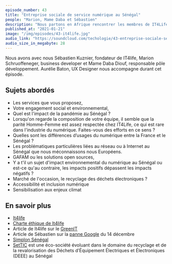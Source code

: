 ```yaml
---
episode_number: 43
title: "Entreprise sociale de service numérique au Sénégal"
people: "Marion, Mame Daba et Sébastien"
description: "Nous partons en Afrique rencontrer les membres de IT4Life, une entreprise de services numériques installée à Dakar, au Sénégal."
published_at: "2021-01-21"
image: "/img/episodes/43-it4life.jpg"
audio_link: "https://soundcloud.com/techologie/43-entreprise-sociale-service-numerique"
audio_size_in_megabyte: 28
---
```


Nous avons avec nous Sébastien Kuznier, fondateur de IT4life, Marion Schruoffeneger, business developer et Mame Daba Diouf, responsable pôle développement.
Aurélie Baton, UX Designer nous accompagne durant cet épisode.

## Sujets abordés

* Les services que vous proposez,
* Votre engagement social et environnemental,
* Quel est l'impact de la pandémie au Sénégal ?
* Lorsqu'on regarde la composition de votre équipe, il semble que la parité Homme-Femme est assez respectée chez IT4Life, ce qui est rare dans l'industrie du numérique. Faites-vous des efforts en ce sens ?
* Quelles sont les différences d’usages du numérique entre la France et le Sénégal ?
* Les problématiques particulières liées au réseau ou à Internet au Sénégal que nous méconnaissons nous Européens.
* GAFAM ou les solutions open sources,
* Y a t'il un sujet d'impact environnemental du numérique au Sénégal ou est-ce qu'au contraire, les impacts positifs dépassent les impacts négatifs ?
* Marché de l'occasion, le recyclage des déchets électroniques ?
* Accessibilité et inclusion numérique
* Sensibilisation aux enjeux climat

## En savoir plus

* [It4life](https://www.it4life.org/)
* [Charte éthique de It4life](https://www.it4life.org/wp-content/uploads/2020/09/200410-Charte-%C3%A9thique-It4life-v1.0.pdf)
* Article de It4life sur le [GreenIT](https://www.it4life.org/tech4good/green-it-pour-un-numerique-responsable-en-afrique/)
* Article de Sébastien sur la [panne Google](https://skusznier.medium.com/et-si-la-panne-de-google-1-9f77f8205f3) du 14 décembre
* [Simplon Sénégal](https://senegal.simplon.co/)
* [SetTIC](https://www.settic.sn/) est une éco-société évoluant dans le domaine du recyclage et de la revalorisation des Déchets d’Équipement Électriques et Électroniques (DEEE) au Sénégal
